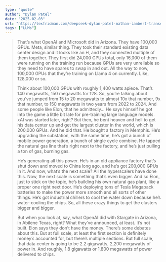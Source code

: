 ```yaml
---
type: "quote"
author: "Dylan Patel"
date: "2025-02-03"
url: "https://lexfridman.com/deepseek-dylan-patel-nathan-lambert-transcript/#:~:text=The%20remarkable%20thing%20about%20these%20reasoning%20results%20and"
tags: ["LLMs"]
---
```


> That’s what OpenAI and Microsoft did in Arizona. They have 100,000 GPUs.
> Meta, similar thing. They took their standard existing data center design and it looks like an H, and they connected multiple of them together. They first did 24,000 GPUs total, only 16,000 of them were running on the training run because GPUs are very unreliable so they need to have spares to swap in and out. All the way to now, 100,000 GPUs that they’re training on Llama 4 on currently. Like, 128,000 or so.
>
> Think about 100,000 GPUs with roughly 1,400 watts apiece. That’s 140 megawatts, 150 megawatts for 128. So, you’re talking about you’ve jumped from 15 to 20 megawatts to almost 10x that number, 9x that number, to 150 megawatts in two years from 2022 to 2024. And some people like Elon, that he admittedly… He says himself he got into the game a little bit late for pre-training large language models. xAI was started later, right? But then, he bent heaven and hell to get his data center up and get the largest cluster in the world, which is 200,000 GPUs. And he did that. He bought a factory in Memphis. He’s upgrading the substation, with the same time, he’s got a bunch of mobile power generation, a bunch of single cycle combine. He tapped the natural gas line that’s right next to the factory, and he’s just pulling a ton of gas, burning gas.
>
> He’s generating all this power. He’s in an old appliance factory that’s shut down and moved to China long ago, and he’s got 200,000 GPUs in it. And now, what’s the next scale? All the hyperscalers have done this. Now, the next scale is something that’s even bigger. And so Elon, just to stick on the topic, he’s building his own natural gas plant, like a proper one right next door. He’s deploying tons of Tesla Megapack batteries to make the power more smooth and all sorts of other things. He’s got industrial chillers to cool the water down because he’s water-cooling the chips. So, all these crazy things to get the clusters bigger and bigger.
>
> But when you look at, say, what OpenAI did with Stargate in Arizona, in Abilene Texas, right? What they’ve announced, at least. It’s not built. Elon says they don’t have the money. There’s some debates about this. But at full scale, at least the first section is definitely money’s accounted for, but there’s multiple sections. But full scale, that data center is going to be 2.2 gigawatts, 2,200 megawatts of power in. And roughly, 1.8 gigawatts or 1,800 megawatts of power delivered to chips.
